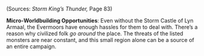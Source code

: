 (Sources: *Storm King’s Thunder,* Page 83)

**Micro-Worldbuilding Opportunities**: Even without the Storm Castle of Lyn Armaal, the Evermoors have enough hassles for them to deal with. There’s a reason why civilized folk *go around* the place. The threats of the listed monsters are near constant, and this small region alone can be a source of an entire campaign.
